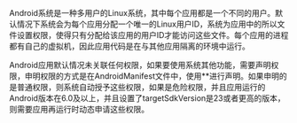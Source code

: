 Android系统是一种多用户的Linux系统，其中每个应用都是一个不同的用户。默认情况下系统会为每个应用分配一个唯一的Linux用户ID，系统为应用中的所以文件设置权限，使得只有分配给该应用的用户ID才能访问这些文件。每个应用的进程都有自己的虚拟机，因此应用代码是在与其他应用隔离的环境中运行。

Android应用默认情况未关联任何权限，如果要使用系统其他功能，需要声明权限，申明权限的方式是在AndroidManifest文件中，使用*<uses-permission>*进行声明。如果申明的是普通权限，则系统自动授予这些权限，如果是危险权限，并且应用运行的Android版本在6.0及以上，并且设置了targetSdkVersion是23或者更高的版本，则需要应用再运行时动态申请这些权限。